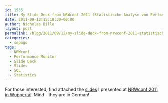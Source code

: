 ```yaml
---
id: 1535
title: My Slide Deck from NRWconf 2011 (Statistische Analyse von Performance-Daten)
date: 2011-09-12T15:18:30+00:00
author: Nicholas Dille
layout: post
permalink: /blog/2011/09/12/my-slide-deck-from-nrwconf-2011-statistische-analyse-von-performance-daten/
categories:
  - sepago
tags:
  - NRWconf
  - Performance Monitor
  - Slide Deck
  - Slides
  - SQL
  - Statistics
---
```

For those interested, find attached the [slides](/media/2011/09/nrwconf_2011_-_nicholas_dille_-_statische_analyse_von_performance-daten.zip) I presented at [NRWconf 2011 in Wuppertal](http://nrwconf.de). Mind - they are in German!

